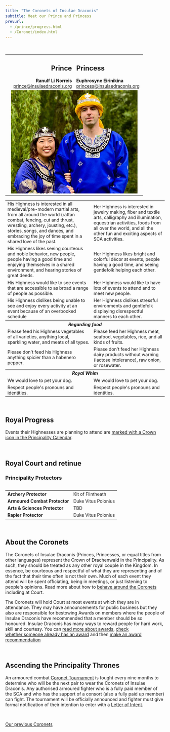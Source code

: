 ```yaml
---
title: "The Coronets of Insulae Draconis"
subtitle: Meet our Prince and Princess
prevurl:
  - /prince/progress.html
  - /Coronet/index.html
---
```

<table class="table table-striped" style="align: center">
    <tbody>
      <tr>
        <td width="50%" style="text-align: right">
          <h2>Prince</h2>
          <strong>Ranulf Li Norreis</strong><br>
          <a href="mailto:prince@insulaedraconis.org" >prince@insulaedraconis.org</a>
        </td>
        <td width="50%" style="text-align: left"><h2>Princess</h2>
            <strong>Euphrosyne Eirinikina </strong><br>
          <a href="mailto:princess@insulaedraconis.org">princess@insulaedraconis.org</a> <br>
          </td>
      </tr>
      <tr>
        <td colspan="2" style="text-align: center">
          <img width="400" src="/coronet/images/Ranulf-Euphrosyne.jpg" class="rounded shadow m-3" alt="Prince and Princess of Insulae Draconis"><br>
        </td>
      </tr>
<br>
 <table width="500" cellspacing="0" cellpadding="2">
    <tbody>
      <tr>
        <td>His Highness is interested in all medieval/pre-modern martial arts, from all around the world (rattan combat, fencing, cut and thrust, wrestling, archery, jousting, etc.), stories, songs, and dances, and embracing the joy of time spent in a shared love of the past.</td>
        <td>Her Highness is interested in jewelry making, fiber and textile arts, calligraphy and illumination, equestrian activities, foods from all over the world, and all the other fun and exciting aspects of SCA activities.</td>
      </tr>
      <tr>
        <td>His Highness likes seeing courteous and noble behavior, new people, people having a good time and enjoying themselves in a shared environment, and hearing stories of great deeds.</td>
        <td>Her Highness likes bright and colorful décor at events, people having a good time, and seeing gentlefolk helping each other.</td>
      </tr>
      <tr>
        <td>
        His Highness would like to see events that are accessible to as broad a range of people as possible.
        </td>
        <td>
        Her Highness would like to have lots of events to attend and to meet new people.
        </td>
      </tr>
      <tr>
        <td>
         His Highness dislikes being unable to see and enjoy every activity at an event because of an overbooked schedule
        </td>
        <td>
         Her Highness dislikes stressful environments and gentlefolk displaying disrespectful manners to each other.
        </td>
      </tr>
      <tr>
        <th colspan="2" style="text-align: center"><i><b>Regarding food</b></i></th>
      </tr>
      <tr>
        <td>
         Please feed his Highness vegetables of all varieties, anything local, sparkling water, and meats of all types.
        </td>
        <td>
         Please feed her Highness meat, seafood, vegetables, rice, and all kinds of fruits. 
        </td>
      </tr>
      <tr>
        <td>
         Please don't feed his Highness anything spicier than a habenero pepper.
        </td>
        <td>
         Please don't feed her Highness dairy products without warning (lactose intolerance), raw onion, or rosewater.
        </td>
      </tr>
      <tr>
        <th colspan="2" style="text-align: center"><i><b>Royal Whim</b></i></th>
      </tr>
      <tr>
        <td>
         We would love to pet your dog.
        </td>
        <td>
         We would love to pet your dog. 
        </td>
      </tr>
      <tr>
        <td>
         Respect people's pronouns and identities.
        </td>
        <td>
         Respect people's pronouns and identities. 
        </td>
      </tr>

  </tbody>
  </table>

<br />
<div id="mainContent">

  <h2><a name="progress"></a>Royal Progress</h2>

  <p>
  Events their Highnesses are planning to attend are <a href="{% link events/index.html %}">marked with a Crown icon in the Principality Calendar</a>.
  </p>

  <br />
  
  <h2><a name="court"></a>Royal Court and retinue</h2>
  
  <h3>Principality Protectors</h3>
  <table class="table table-striped" style="align: left">
<table width="500" cellspacing="0" cellpadding="2">
    <tbody>
      <tr>
        <td><strong>Archery Protector</strong></td>
        <td>Kit of Flintheath</td>
      </tr>
      <tr>
        <td><strong>Armoured Combat Protector</strong></td>
        <td>Duke Vitus Polonius</td>
      </tr>
      <tr>
        <td><strong>Arts & Sciences Protector</strong>
        </td>
        <td>
        TBD
        </td>
      </tr>
      <tr>
        <td><strong>Rapier Protector</strong></td>
        <td>Duke Vitus Polonius
        </td>
      </tr>

  </tbody>
  </table>
<br>
  <h2>About the Coronets</h2>

  <p>The Coronets of Insulae Draconis (Princes, Princesses, or equal titles from other languages) represent the Crown of Drachenwald in the Principality. As such, they should be treated as any other royal couple in the Kingdom. In essence, be courteous and respectful of what they are representing and of the fact that their time often is not their own. Much of each event they attend will be spent officiating, being in meetings, or just listening to people's opinions. Read more about how to <a href="{% link coronet/behaviour-around-royal-couple.md %}">behave around the Coronets</a> including at Court.</p>

  <p>The Coronets will hold Court at most events at which they are in attendance. They may have announcements for public business but they also are responsible for bestowing Awards on members where the people of Insulae Draconis have recommended that a member should be so honoured. Insulae Draconis has many ways to reward people for hard work, skill and courtesy. You can <a href="{% link activities/heraldry/awards.md %}">read more about awards</a>, <a href="http://op.drachenwald.sca.org/"> check whether someone already has an award</a> and then <a href="{% link coronet/recommend.html %}">make an award recommendation</a></p>

  <br />

  <h2>Ascending the Principality Thrones</h2>

  <p>An armoured combat <a href="https://insulaedraconis.org/coronet/coronet-tourney/">Coronet Tournament</a> is fought every nine months to determine who will be the next pair to wear the Coronets of Insulae Draconis. Any authorised armoured fighter who is a fully paid member of the SCA and who has the support of a consort (also a fully paid up member) can fight. The tournament will be officially announced and fighter must give formal notification of their intention to enter with a  <a href="{% link coronet/coronet-tourney.md %}#submit-a-letter-of-intent">Letter of Intent</a>.</p> 
<br>
  <p class="text-center"><a class="btn btn-primary" href="{% link coronet/past.md %}">Our previous Coronets</a></p>
  
